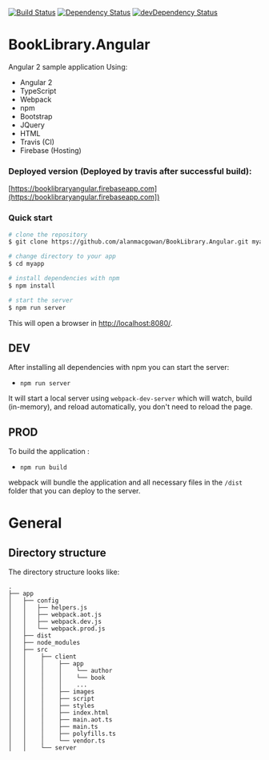 [![Build Status](https://travis-ci.org/alanmacgowan/BookLibrary.Angular.svg?branch=master)](https://travis-ci.org/alanmacgowan/BookLibrary.Angular)
[![Dependency Status](https://david-dm.org/alanmacgowan/BookLibrary.Angular.svg)](https://david-dm.org/alanmacgowan/BookLibrary.Angular)
[![devDependency Status](https://david-dm.org/alanmacgowan/BookLibrary.Angular/dev-status.svg)](https://david-dm.org/alanmacgowan/BookLibrary.Angular#info=devDependencies)

# BookLibrary.Angular
Angular 2 sample application
Using:<br/>
* Angular 2
* TypeScript
* Webpack
* npm
* Bootstrap
* JQuery
* HTML
* Travis (CI)
* Firebase (Hosting)

### Deployed version (Deployed by travis after successful build):

[https://booklibraryangular.firebaseapp.com](https://booklibraryangular.firebaseapp.com])

### Quick start

```bash
# clone the repository
$ git clone https://github.com/alanmacgowan/BookLibrary.Angular.git myapp

# change directory to your app
$ cd myapp

# install dependencies with npm
$ npm install

# start the server
$ npm run server
```
This will open a browser in [http://localhost:8080/](http://localhost:8080/]).

## DEV

After installing all dependencies with npm you can start the server:

* `npm run server`

It will start a local server using `webpack-dev-server` which will watch, build (in-memory), and reload automatically, you don't need to reload the page.

## PROD

To build the application :

* `npm run build`

webpack will bundle the application and all necessary files in the  `/dist` folder that you can deploy to the server.

# General

## Directory structure

The directory structure looks like:

```
.
├── app
│   ├── config
│   │   ├── helpers.js
│   │   ├── webpack.aot.js
│   │   ├── webpack.dev.js
│   │   └── webpack.prod.js
│   ├── dist
│   ├── node_modules
│   ├── src
│   │    ├── client
│   │    │    ├── app
│   │    │    │    └── author
│   │    │    │    └── book
│   │    │    │    ...
│   │    │    ├── images
│   │    │    ├── script
│   │    │    ├── styles
│   │    │    ├── index.html
│   │    │    ├── main.aot.ts
│   │    │    ├── main.ts
│   │    │    ├── polyfills.ts
│   │    │    └── vendor.ts
│   │    └── server

